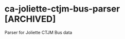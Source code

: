 ca-joliette-ctjm-bus-parser [ARCHIVED]
===========================

Parser for Joliette CTJM Bus data
